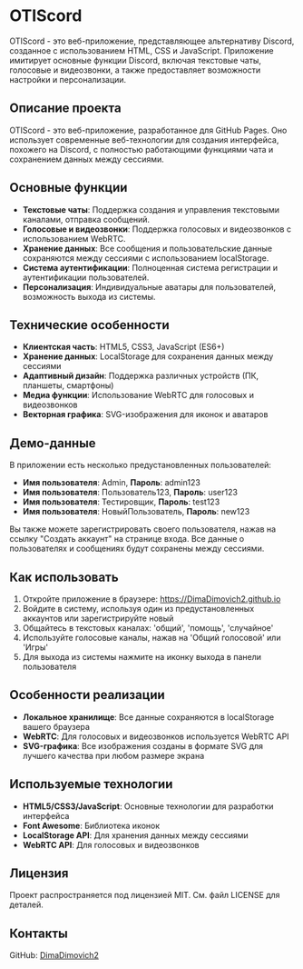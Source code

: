# OTIScord

OTIScord - это веб-приложение, представляющее альтернативу Discord, созданное с использованием HTML, CSS и JavaScript. Приложение имитирует основные функции Discord, включая текстовые чаты, голосовые и видеозвонки, а также предоставляет возможности настройки и персонализации.

## Описание проекта

OTIScord - это веб-приложение, разработанное для GitHub Pages. Оно использует современные веб-технологии для создания интерфейса, похожего на Discord, с полностью работающими функциями чата и сохранением данных между сессиями.

## Основные функции

- **Текстовые чаты**: Поддержка создания и управления текстовыми каналами, отправка сообщений.
- **Голосовые и видеозвонки**: Поддержка голосовых и видеозвонков с использованием WebRTC.
- **Хранение данных**: Все сообщения и пользовательские данные сохраняются между сессиями с использованием localStorage.
- **Система аутентификации**: Полноценная система регистрации и аутентификации пользователей.
- **Персонализация**: Индивидуальные аватары для пользователей, возможность выхода из системы.

## Технические особенности

- **Клиентская часть**: HTML5, CSS3, JavaScript (ES6+)
- **Хранение данных**: LocalStorage для сохранения данных между сессиями
- **Адаптивный дизайн**: Поддержка различных устройств (ПК, планшеты, смартфоны)
- **Медиа функции**: Использование WebRTC для голосовых и видеозвонков
- **Векторная графика**: SVG-изображения для иконок и аватаров

## Демо-данные

В приложении есть несколько предустановленных пользователей:

- **Имя пользователя**: Admin, **Пароль**: admin123
- **Имя пользователя**: Пользователь123, **Пароль**: user123
- **Имя пользователя**: Тестировщик, **Пароль**: test123
- **Имя пользователя**: НовыйПользователь, **Пароль**: new123

Вы также можете зарегистрировать своего пользователя, нажав на ссылку "Создать аккаунт" на странице входа. Все данные о пользователях и сообщениях будут сохранены между сессиями.

## Как использовать

1. Откройте приложение в браузере: https://DimaDimovich2.github.io
2. Войдите в систему, используя один из предустановленных аккаунтов или зарегистрируйте новый
3. Общайтесь в текстовых каналах: 'общий', 'помощь', 'случайное'
4. Используйте голосовые каналы, нажав на 'Общий голосовой' или 'Игры'
5. Для выхода из системы нажмите на иконку выхода в панели пользователя

## Особенности реализации

- **Локальное хранилище**: Все данные сохраняются в localStorage вашего браузера
- **WebRTC**: Для голосовых и видеозвонков используется WebRTC API
- **SVG-графика**: Все изображения созданы в формате SVG для лучшего качества при любом размере экрана

## Используемые технологии

- **HTML5/CSS3/JavaScript**: Основные технологии для разработки интерфейса
- **Font Awesome**: Библиотека иконок
- **LocalStorage API**: Для хранения данных между сессиями
- **WebRTC API**: Для голосовых и видеозвонков

## Лицензия

Проект распространяется под лицензией MIT. См. файл LICENSE для деталей.

## Контакты

GitHub: [DimaDimovich2](https://github.com/DimaDimovich2) 
